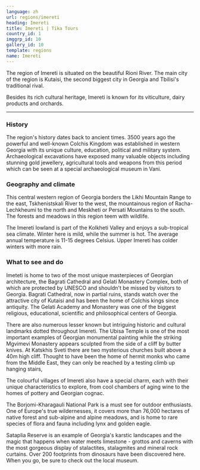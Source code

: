 ```yaml
---
language: zh
url: regions/imereti
heading: Imereti
title: Imereti | Tika Tours
country_id: 1
imggrp_id: 10
gallery_id: 10
template: regions
name: Imereti
---
```

<div class="row content-row"><!-- 1207 (1)-->

</div>

<div class="row content-row"><!-- 1208 (2)-->
<div class="col-xs-12 col-sm-6 col-md-6"><!-- 1604 -->

The region of Imereti is situated on the beautiful Rioni River. The main city of
the region is Kutaisi, the second biggest city in Georgia and Tbilisi's traditional
rival.

</div>

<div class="col-xs-12 col-sm-6 col-md-6"><!-- 1605 -->

Besides its rich cultural heritage, Imereti is known for its viticulture, dairy products
and orchards.

</div>

</div>

<div class="row content-row"><!-- 1209 (3)-->
<div class="col-xs-12"><!-- 1606 -->

* * *

</div>

</div>

<div class="row content-row"><!-- 1210 (4)-->
<div class="col-xs-12 col-sm-6 col-md-6"><!-- 1607 -->

### History


The region's history dates back to ancient times. 3500 years ago the powerful and
well\-known Colchis Kingdom was established in western Georgia with its unique culture,
education, political and military system. Archaeological excavations have exposed
many valuable objects including stunning gold jewellery, agricultural tools and
weapons from this period which can be seen at a special archaeological museum in
Vani.

### Geography and climate


This central western region of Georgia borders the Likhi Mountain Range to the east,
Tskhenistskali River to the west, the mountainous region of Racha\-Lechkheumi to
the north and Meskheti or Persati Mountains to the south. The forests and meadows
in this region teem with wildlife.

The Imereti lowland is part of the Kolkheti Valley and enjoys a sub\-tropical sea
climate. Winter here is mild, while the summer is hot. The average annual temperature
is 11\-15 degrees Celsius. Upper Imereti has colder winters with more rain.

</div>

<div class="col-xs-12 col-sm-6 col-md-6"><!-- 1608 -->

### What to see and do


Imeteti is home to two of the most unique masterpieces of Georgian architecture,
the Bagrati Cathedral and Gelati Monastery Complex, both of which are protected
by UNESCO and shouldn't be missed by visitors to Georgia. Bagrati Cathedral, now
in partial ruins, stands watch over the attractive city of Kutaisi and has been
the home of Colchis kings since antiquity. The Gelati Academy and Monastery was
one of the biggest religious, educational, scientific and philosophical centers
of Georgia.

There are also numerous lesser known but intriguing historic and cultural landmarks
dotted throughout Imereti. The Ubisa Temple is one of the most important examples
of Georgian monumental painting while the striking Mgvimevi Monastery appears sculpted
from the side of a cliff by butter knives. At Katskhis Sveti there are two mysterious
churches built above a 40m high cliff. Thought to have been the home of hermit monks
who came from the Middle East, they can only be reached by a testing climb up hanging
stairs,

The colourful villages of Imereti also have a special charm, each with their unique
characteristics to explore, from cool chambers of aging wine to the homes of pottery
and Georgian cognac.

The Borjomi\-Kharagauli National Park is a must see for outdoor enthusiasts. One
of Europe's true wildernesses, it covers more than 76,000 hectares of native forest
and sub\-alpine and alpine meadows, and is home to rare species of flora and fauna
including lynx and golden eagle.

Sataplia Reserve is an example of Georgia's karstic landscapes and the magic that
happens when water meets limestone \- grottos and caverns with the most gorgeous
display of stalactites, stalagmites and mineral rock curtains. Over 200 footprints
from dinosaurs have been discovered here. When you go, be sure to check out the
local museum.

</div>

</div>
